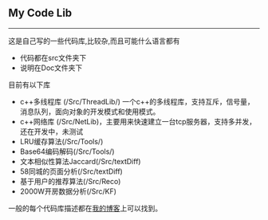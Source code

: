 ## My Code Lib ##

---

这是自己写的一些代码库,比较杂,而且可能什么语言都有

- 代码都在src文件夹下
- 说明在Doc文件夹下

目前有以下库

- c++多线程库 (/Src/ThreadLib/) 一个c++的多线程库，支持互斥，信号量，消息队列，面向对象的开发模式和使用模式。
- c++网络库 (/Src/NetLib)，主要用来快速建立一台tcp服务器，支持多并发，还在开发中，未测试
- LRU缓存算法(/Src/Tools/)
- Base64编码解码(/Src/Tools/)
- 文本相似性算法Jaccard(/Src/textDiff)
- 58同城的页面分析(/Src/textDiff)
- 基于用户的推荐算法(/Src/Reco)
- 2000W开房数据分析(/Src/KF)

一般的每个代码库描述都在[我的博客](http://blog.csdn.net/ygrx)上可以找到。

